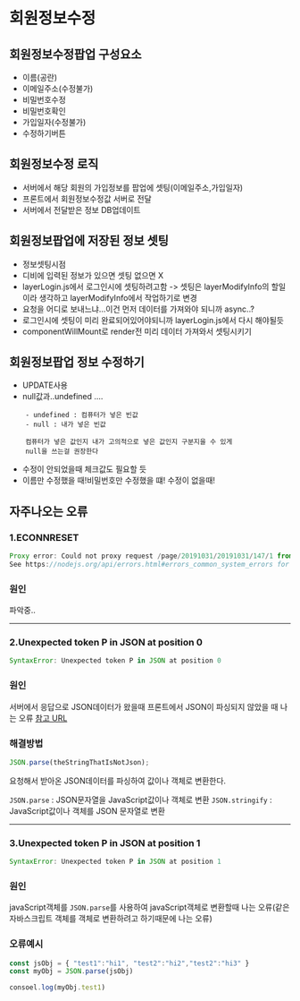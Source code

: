# 회원정보수정

## 회원정보수정팝업 구성요소
- 이름(공란)
- 이메일주소(수정불가)
- 비밀번호수정
- 비밀번호확인
- 가입일자(수정불가)
- 수정하기버튼

## 회원정보수정 로직
- 서버에서 해당 회원의 가입정보를 팝업에 셋팅(이메일주소,가입일자)
- 프론트에서 회원정보수정값 서버로 전달
- 서버에서 전달받은 정보 DB업데이트

## 회원정보팝업에 저장된 정보 셋팅
- 정보셋팅시점
- 디비에 입력된 정보가 있으면 셋팅 없으면 X
- layerLogin.js에서 로그인시에 셋팅하려고함 -> 셋팅은 layerModifyInfo의 할일이라 생각하고 layerModifyInfo에서 작업하기로 변경
- 요청을 어디로 보내느냐...이건 먼저 데이터를 가져와야 되니까 async..?
- 로그인시에 셋팅이 미리 완료되어있어야되니까 layerLogin.js에서 다시 해야될듯
- componentWillMount로 render전 미리 데이터 가져와서 셋팅시키기

## 회원정보팝업 정보 수정하기
- UPDATE사용
- null값과..undefined ....
```
    - undefined : 컴퓨터가 넣은 빈값
    - null : 내가 넣은 빈값

    컴퓨터가 넣은 값인지 내가 고의적으로 넣은 값인지 구분지을 수 있게
    null을 쓰는걸 권장한다
```
- 수정이 안되었을때 체크값도 필요할 듯
- 이름만 수정했을 때!비밀번호만 수정했을 떄! 수정이 없을때!

## 자주나오는 오류
### 1.ECONNRESET

```javascript
Proxy error: Could not proxy request /page/20191031/20191031/147/1 from localhost:3000 to http://localhost:8080.
See https://nodejs.org/api/errors.html#errors_common_system_errors for more information (ECONNRESET).
```
### 원인

파악중..

---

### 2.Unexpected token P in JSON at position 0

```javascript
SyntaxError: Unexpected token P in JSON at position 0
```
### 원인
서버에서 응답으로 JSON데이터가 왔을때 프론트에서 JSON이 파싱되지 않았을 때 나는 오류
[참고 URL](https://daveceddia.com/unexpected-token-in-json-at-position-0/)

### 해결방법
```javascript
JSON.parse(theStringThatIsNotJson);
```
요청해서 받아온 JSON데이터를 파싱하여 값이나 객체로 변환한다.

`JSON.parse` : JSON문자열을 JavaScript값이나 객체로 변환
`JSON.stringify` : JavaScript값이나 객체를 JSON 문자열로 변환

---

### 3.Unexpected token P in JSON at position 1
```javascript
SyntaxError: Unexpected token P in JSON at position 1
```
### 원인
javaScript객체를 `JSON.parse`를 사용하여 javaScript객체로 변환할때 나는 오류(같은 자바스크립트 객체를 객체로 변환하려고 하기때문에 나는 오류)

### 오류예시
```javascript
const jsObj = { "test1":"hi1", "test2":"hi2","test2":"hi3" }
const myObj = JSON.parse(jsObj)

consoel.log(myObj.test1)
```
